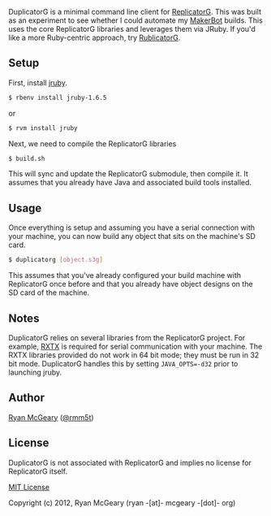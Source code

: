 DuplicatorG is a minimal command line client for
[ReplicatorG](http://replicat.org/). This was built as an experiment to see
whether I could automate my [MakerBot](http://www.makerbot.com/) builds.  This
uses the core ReplicatorG libraries and leverages them via JRuby. If you'd like
a more Ruby-centric approach, try
[RublicatorG](https://github.com/tbuser/RublicatorG).

## Setup

First, install [jruby](http://jruby.org/).

```bash
$ rbenv install jruby-1.6.5
```

or

```bash
$ rvm install jruby
```

Next, we need to compile the ReplicatorG libraries

```bash
$ build.sh
```

This will sync and update the ReplicatorG submodule, then compile it.  It
assumes that you already have Java and associated build tools installed.

## Usage

Once everything is setup and assuming you have a serial connection with your
machine, you can now build any object that sits on the machine's SD card.

```bash
$ duplicatorg [object.s3g]
```

This assumes that you've already configured your build machine with ReplicatorG
once before and that you already have object designs on the SD card of the
machine.

## Notes

DuplicatorG relies on several libraries from the ReplicatorG project. For
example, [RXTX](http://rxtx.qbang.org/wiki/index.php/Main_Page) is required for
serial communication with your machine. The RXTX libraries provided do not work
in 64 bit mode; they must be run in 32 bit mode.  DuplicatorG handles this by
setting `JAVA_OPTS=-d32` prior to launching jruby.

## Author

[Ryan McGeary](http://ryan.mcgeary.org) ([@rmm5t](http://twitter.com/rmm5t))

## License

DuplicatorG is not associated with ReplicatorG and implies no license for
ReplicatorG itself.

[MIT License](http://www.opensource.org/licenses/mit-license.php)

Copyright (c) 2012, Ryan McGeary (ryan -[at]- mcgeary -[dot]- org)
